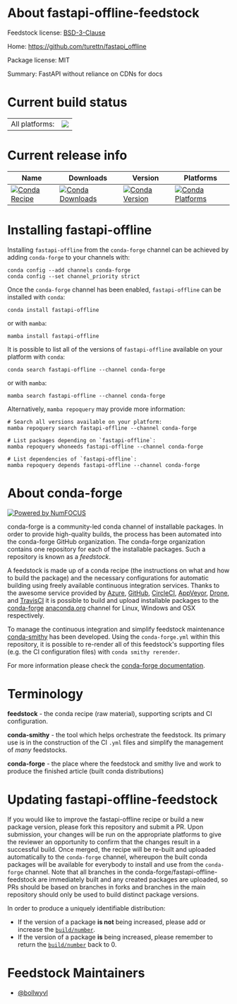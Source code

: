 About fastapi-offline-feedstock
===============================

Feedstock license: [BSD-3-Clause](https://github.com/conda-forge/fastapi-offline-feedstock/blob/main/LICENSE.txt)

Home: https://github.com/turettn/fastapi_offline

Package license: MIT

Summary: FastAPI without reliance on CDNs for docs

Current build status
====================


<table><tr><td>All platforms:</td>
    <td>
      <a href="https://dev.azure.com/conda-forge/feedstock-builds/_build/latest?definitionId=16269&branchName=main">
        <img src="https://dev.azure.com/conda-forge/feedstock-builds/_apis/build/status/fastapi-offline-feedstock?branchName=main">
      </a>
    </td>
  </tr>
</table>

Current release info
====================

| Name | Downloads | Version | Platforms |
| --- | --- | --- | --- |
| [![Conda Recipe](https://img.shields.io/badge/recipe-fastapi--offline-green.svg)](https://anaconda.org/conda-forge/fastapi-offline) | [![Conda Downloads](https://img.shields.io/conda/dn/conda-forge/fastapi-offline.svg)](https://anaconda.org/conda-forge/fastapi-offline) | [![Conda Version](https://img.shields.io/conda/vn/conda-forge/fastapi-offline.svg)](https://anaconda.org/conda-forge/fastapi-offline) | [![Conda Platforms](https://img.shields.io/conda/pn/conda-forge/fastapi-offline.svg)](https://anaconda.org/conda-forge/fastapi-offline) |

Installing fastapi-offline
==========================

Installing `fastapi-offline` from the `conda-forge` channel can be achieved by adding `conda-forge` to your channels with:

```
conda config --add channels conda-forge
conda config --set channel_priority strict
```

Once the `conda-forge` channel has been enabled, `fastapi-offline` can be installed with `conda`:

```
conda install fastapi-offline
```

or with `mamba`:

```
mamba install fastapi-offline
```

It is possible to list all of the versions of `fastapi-offline` available on your platform with `conda`:

```
conda search fastapi-offline --channel conda-forge
```

or with `mamba`:

```
mamba search fastapi-offline --channel conda-forge
```

Alternatively, `mamba repoquery` may provide more information:

```
# Search all versions available on your platform:
mamba repoquery search fastapi-offline --channel conda-forge

# List packages depending on `fastapi-offline`:
mamba repoquery whoneeds fastapi-offline --channel conda-forge

# List dependencies of `fastapi-offline`:
mamba repoquery depends fastapi-offline --channel conda-forge
```


About conda-forge
=================

[![Powered by
NumFOCUS](https://img.shields.io/badge/powered%20by-NumFOCUS-orange.svg?style=flat&colorA=E1523D&colorB=007D8A)](https://numfocus.org)

conda-forge is a community-led conda channel of installable packages.
In order to provide high-quality builds, the process has been automated into the
conda-forge GitHub organization. The conda-forge organization contains one repository
for each of the installable packages. Such a repository is known as a *feedstock*.

A feedstock is made up of a conda recipe (the instructions on what and how to build
the package) and the necessary configurations for automatic building using freely
available continuous integration services. Thanks to the awesome service provided by
[Azure](https://azure.microsoft.com/en-us/services/devops/), [GitHub](https://github.com/),
[CircleCI](https://circleci.com/), [AppVeyor](https://www.appveyor.com/),
[Drone](https://cloud.drone.io/welcome), and [TravisCI](https://travis-ci.com/)
it is possible to build and upload installable packages to the
[conda-forge](https://anaconda.org/conda-forge) [anaconda.org](https://anaconda.org/)
channel for Linux, Windows and OSX respectively.

To manage the continuous integration and simplify feedstock maintenance
[conda-smithy](https://github.com/conda-forge/conda-smithy) has been developed.
Using the ``conda-forge.yml`` within this repository, it is possible to re-render all of
this feedstock's supporting files (e.g. the CI configuration files) with ``conda smithy rerender``.

For more information please check the [conda-forge documentation](https://conda-forge.org/docs/).

Terminology
===========

**feedstock** - the conda recipe (raw material), supporting scripts and CI configuration.

**conda-smithy** - the tool which helps orchestrate the feedstock.
                   Its primary use is in the construction of the CI ``.yml`` files
                   and simplify the management of *many* feedstocks.

**conda-forge** - the place where the feedstock and smithy live and work to
                  produce the finished article (built conda distributions)


Updating fastapi-offline-feedstock
==================================

If you would like to improve the fastapi-offline recipe or build a new
package version, please fork this repository and submit a PR. Upon submission,
your changes will be run on the appropriate platforms to give the reviewer an
opportunity to confirm that the changes result in a successful build. Once
merged, the recipe will be re-built and uploaded automatically to the
`conda-forge` channel, whereupon the built conda packages will be available for
everybody to install and use from the `conda-forge` channel.
Note that all branches in the conda-forge/fastapi-offline-feedstock are
immediately built and any created packages are uploaded, so PRs should be based
on branches in forks and branches in the main repository should only be used to
build distinct package versions.

In order to produce a uniquely identifiable distribution:
 * If the version of a package **is not** being increased, please add or increase
   the [``build/number``](https://docs.conda.io/projects/conda-build/en/latest/resources/define-metadata.html#build-number-and-string).
 * If the version of a package **is** being increased, please remember to return
   the [``build/number``](https://docs.conda.io/projects/conda-build/en/latest/resources/define-metadata.html#build-number-and-string)
   back to 0.

Feedstock Maintainers
=====================

* [@bollwyvl](https://github.com/bollwyvl/)


